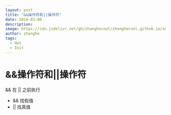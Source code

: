 ```yaml
---
layout: post
title: "&&操作符和||操作符"
date: 2019-03-08
description:
image: https://cdn.jsdelivr.net/gh/zhanghecool/zhanghecool.github.io/assets/images/default.jpg
author: zhanghe
tags:
  - Hot
  - Init
---
```


# &&操作符和||操作符

&& 在 || 之前执行

- && 找假值
- || 找真值
